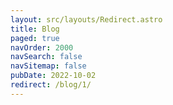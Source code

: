 ```yaml
---
layout: src/layouts/Redirect.astro
title: Blog
paged: true
navOrder: 2000
navSearch: false
navSitemap: false
pubDate: 2022-10-02
redirect: /blog/1/
---
```

